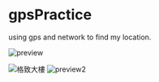 
# gpsPractice
using gps and network to find my location.

![preview](https://user-images.githubusercontent.com/25290627/118779767-f72a3400-b8bd-11eb-9048-8174bc7ed828.png)

![格致大樓](https://user-images.githubusercontent.com/25290627/119522935-f1958800-bdae-11eb-91eb-17565bd457d6.png)
![preview2](https://user-images.githubusercontent.com/25290627/119522940-f2c6b500-bdae-11eb-8db4-b7720127acbd.png)
